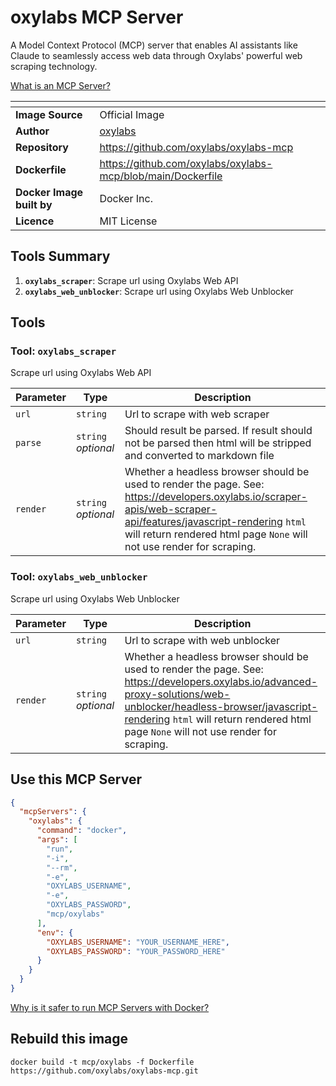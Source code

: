 # oxylabs MCP Server

A Model Context Protocol (MCP) server that enables AI assistants like Claude to seamlessly access web data through Oxylabs' powerful web scraping technology.

[What is an MCP Server?](https://www.anthropic.com/news/model-context-protocol)

| <!-- --> | <!-- --> |
|-----------|---------|
| **Image Source** | Official Image |
| **Author** | [oxylabs](https://github.com/oxylabs) |
| **Repository** | https://github.com/oxylabs/oxylabs-mcp |
| **Dockerfile** | https://github.com/oxylabs/oxylabs-mcp/blob/main/Dockerfile |
| **Docker Image built by** | Docker Inc. |
| **Licence** | MIT License |

## Tools Summary

 1. **`oxylabs_scraper`**: Scrape url using Oxylabs Web API
 1. **`oxylabs_web_unblocker`**: Scrape url using Oxylabs Web Unblocker

## Tools

### Tool: **`oxylabs_scraper`**

Scrape url using Oxylabs Web API

| Parameter | Type | Description |
| - | - | - |
| `url` | `string` | Url to scrape with web scraper |
| `parse` | `string` *optional* | Should result be parsed. If result should not be parsed then html will be stripped and converted to markdown file |
| `render` | `string` *optional* | Whether a headless browser should be used to render the page. See: https://developers.oxylabs.io/scraper-apis/web-scraper-api/features/javascript-rendering `html` will return rendered html page `None` will not use render for scraping. |

### Tool: **`oxylabs_web_unblocker`**

Scrape url using Oxylabs Web Unblocker

| Parameter | Type | Description |
| - | - | - |
| `url` | `string` | Url to scrape with web unblocker |
| `render` | `string` *optional* | Whether a headless browser should be used to render the page. See: https://developers.oxylabs.io/advanced-proxy-solutions/web-unblocker/headless-browser/javascript-rendering `html` will return rendered html page `None` will not use render for scraping. |

## Use this MCP Server

```json
{
  "mcpServers": {
    "oxylabs": {
      "command": "docker",
      "args": [
        "run",
        "-i",
        "--rm",
        "-e",
        "OXYLABS_USERNAME",
        "-e",
        "OXYLABS_PASSWORD",
        "mcp/oxylabs"
      ],
      "env": {
        "OXYLABS_USERNAME": "YOUR_USERNAME_HERE",
        "OXYLABS_PASSWORD": "YOUR_PASSWORD_HERE"
      }
    }
  }
}
```

[Why is it safer to run MCP Servers with Docker?](https://www.docker.com/blog/the-model-context-protocol-simplifying-building-ai-apps-with-anthropic-claude-desktop-and-docker/)

## Rebuild this image

```console
docker build -t mcp/oxylabs -f Dockerfile https://github.com/oxylabs/oxylabs-mcp.git
```


